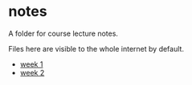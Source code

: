 # notes #

A folder for course lecture notes.

Files here are visible to the whole internet by default.

* [week 1](week1)
* [week 2](week2)

